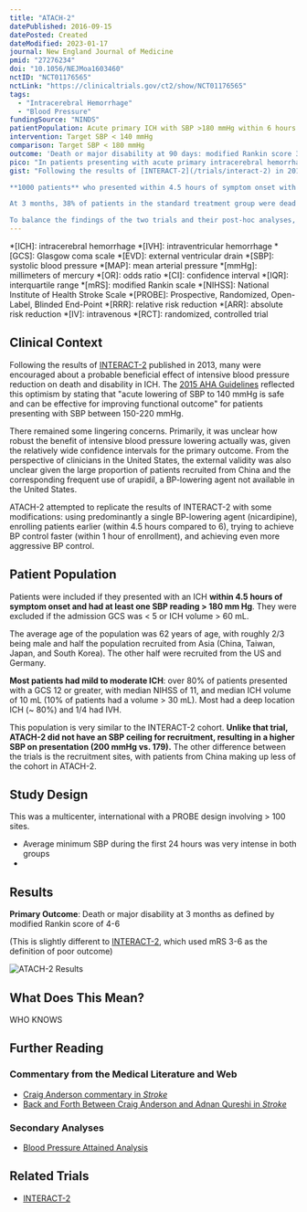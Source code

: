 ```yaml
---
title: "ATACH-2"
datePublished: 2016-09-15
datePosted: Created
dateModified: 2023-01-17
journal: New England Journal of Medicine
pmid: "27276234"
doi: "10.1056/NEJMoa1603460"
nctID: "NCT01176565"
nctLink: "https://clinicaltrials.gov/ct2/show/NCT01176565"
tags:
  - "Intracerebral Hemorrhage"
  - "Blood Pressure"
fundingSource: "NINDS"
patientPopulation: Acute primary ICH with SBP >180 mmHg within 6 hours of symptom onset
intervention: Target SBP < 140 mmHg
comparison: Target SBP < 180 mmHg
outcome: 'Death or major disability at 90 days: modified Rankin score 3-6'
pico: "In patients presenting with acute primary intracerebral hemorrhage (ICH) with a systolic blood pressure > 180 mm Hg, does lowering blood pressure to a target SBP of 110-139 mm Hg improve death or major disability at 90 days when compared to a target SBP of 140-179 mm Hg?"
gist: "Following the results of [INTERACT-2](/trials/interact-2) in 2013, many were encouraged about a probable beneficial effect of intensive blood pressure control on reducing the likelihood of death and disability in patients with ICH. ATACH-2 attempted to replicate these findings and potentially increase the effect size by using a single agent (nicardipine), trying to achieve BP control faster, and reducing BP even further.\n

**1000 patients** who presented within 4.5 hours of symptom onset with an SBP > 180 mmHg were enrolled and randomized to achieve a blood pressure target of **110-139 mm Hg (intensive treatment)** or **140-179 mm Hg (standard treatment)**. Enrollment was stopped after a prespecified analysis demonstrated futility.\n

At 3 months, 38% of patients in the standard treatment group were dead or severely disabled, compared to 39% of patients in the intensive treatment group **(RR 1.04, 95% CI 0.85 - 1.27)**. There was also a higher proportion of renal adverse events in the intensive treatment group (9% vs 4%, p = 0.002). While ATACH-2 was unable to replicate the results of INTERACT-2, this may have been due to the differences in achieved blood pressure between the two trials.\n

To balance the findings of the two trials and their post-hoc analyses, [AHA guidelines from 2022](https://doi.org/10.1161/STR.0000000000000407) have settled into recommending an **SBP of 130-150 mm Hg.**"
---
```


*[ICH]: intracerebral hemorrhage
*[IVH]: intraventricular hemorrhage
*[GCS]: Glasgow coma scale
*[EVD]: external ventricular drain
*[SBP]: systolic blood pressure
*[MAP]: mean arterial pressure
*[mmHg]: millimeters of mercury
*[OR]: odds ratio
*[CI]: confidence interval
*[IQR]: interquartile range
*[mRS]: modified Rankin scale
*[NIHSS]: National Institute of Health Stroke Scale
*[PROBE]: Prospective, Randomized, Open-Label, Blinded End-Point
*[RRR]: relative risk reduction
*[ARR]: absolute risk reduction
*[IV]: intravenous
*[RCT]: randomized, controlled trial

## Clinical Context

Following the results of [INTERACT-2](/trials/interact-2) published in 2013, many were encouraged about a probable beneficial effect of intensive blood pressure reduction on death and disability in ICH. The [2015 AHA Guidelines](https://doi.org/10.1161/str.0000000000000069) reflected this optimism by stating that "acute lowering of SBP to 140 mmHg is safe and can be effective for improving functional outcome" for patients presenting with SBP between 150-220 mmHg.

There remained some lingering concerns. Primarily, it was unclear how robust the benefit of intensive blood pressure lowering actually was, given the relatively wide confidence intervals for the primary outcome. From the perspective of clinicians in the United States, the external validity was also unclear given the large proportion of patients recruited from China and the corresponding frequent use of urapidil, a BP-lowering agent not available in the United States.

ATACH-2 attempted to replicate the results of INTERACT-2 with some modifications: using predominantly a single BP-lowering agent (nicardipine), enrolling patients earlier (within 4.5 hours compared to 6), trying to achieve BP control faster (within 1 hour of enrollment), and achieving even more aggressive BP control.

## Patient Population

Patients were included if they presented with an ICH **within 4.5 hours of symptom onset and had at least one SBP reading > 180 mm Hg**. They were excluded if the admission GCS was < 5 or ICH volume > 60 mL.

The average age of the population was 62 years of age, with roughly 2/3 being male and half the population recruited from Asia (China, Taiwan, Japan, and South Korea). The other half were recruited from the US and Germany.

**Most patients had mild to moderate ICH**: over 80% of patients presented with a GCS 12 or greater, with median NIHSS of 11, and median ICH volume of 10 mL (10% of patients had a volume > 30 mL). Most had a deep location ICH (\~ 80%) and 1/4 had IVH.

This population is very similar to the INTERACT-2 cohort. **Unlike that trial, ATACH-2 did not have an SBP ceiling for recruitment, resulting in a higher SBP on presentation (200 mmHg vs. 179).** The other difference between the trials is the recruitment sites, with patients from China making up less of the cohort in ATACH-2.

## Study Design

This was a multicenter, international with a PROBE design involving > 100 sites.

* Average minimum SBP during the first 24 hours was very intense in both groups
* 

## Results

**Primary Outcome**: Death or major disability at 3 months as defined by <span class="color">modified Rankin score of 4-6</span>

(This is slightly different to [INTERACT-2](/interact-2), which used mRS 3-6 as the definition of poor outcome)

![ATACH-2 Results](../assets/images/atach2.png)

## What Does This Mean?

WHO KNOWS

## Further Reading

### Commentary from the Medical Literature and Web

* [Craig Anderson commentary in _Stroke_](https://www.ahajournals.org/doi/10.1161/STROKEAHA.114.006321)
* [Back and Forth Between Craig Anderson and Adnan Qureshi in _Stroke_](https://www.ahajournals.org/doi/10.1161/STROKEAHA.117.016185)

### Secondary Analyses

* [Blood Pressure Attained Analysis](https://doi.org/10.1161/STROKEAHA.117.019845)

## Related Trials

* [INTERACT-2](/interact-2)